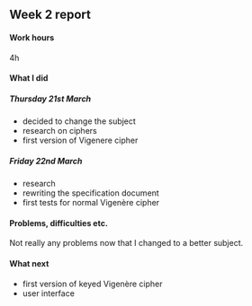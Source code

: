 ## Week 2 report

#### Work hours
4h

#### What I did

##### Thursday 21st March
- decided to change the subject
- research on ciphers
- first version of Vigenere cipher

##### Friday 22nd March
- research
- rewriting the specification document
- first tests for normal Vigenère cipher


#### Problems, difficulties etc.
Not really any problems now that I changed to a better subject.  


#### What next
- first version of keyed Vigenère cipher
- user interface